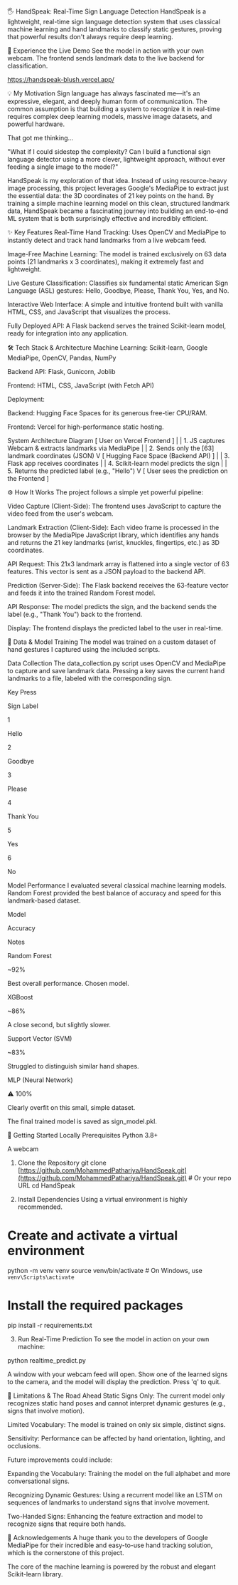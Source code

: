 🖐️ HandSpeak: Real-Time Sign Language Detection
HandSpeak is a lightweight, real-time sign language detection system that uses classical machine learning and hand landmarks to classify static gestures, proving that powerful results don't always require deep learning.

🚀 Experience the Live Demo
See the model in action with your own webcam. The frontend sends landmark data to the live backend for classification.

https://handspeak-blush.vercel.app/

💡 My Motivation
Sign language has always fascinated me—it's an expressive, elegant, and deeply human form of communication. The common assumption is that building a system to recognize it in real-time requires complex deep learning models, massive image datasets, and powerful hardware.

That got me thinking...

"What if I could sidestep the complexity? Can I build a functional sign language detector using a more clever, lightweight approach, without ever feeding a single image to the model?"

HandSpeak is my exploration of that idea. Instead of using resource-heavy image processing, this project leverages Google's MediaPipe to extract just the essential data: the 3D coordinates of 21 key points on the hand. By training a simple machine learning model on this clean, structured landmark data, HandSpeak became a fascinating journey into building an end-to-end ML system that is both surprisingly effective and incredibly efficient.

✨ Key Features
Real-Time Hand Tracking: Uses OpenCV and MediaPipe to instantly detect and track hand landmarks from a live webcam feed.

Image-Free Machine Learning: The model is trained exclusively on 63 data points (21 landmarks x 3 coordinates), making it extremely fast and lightweight.

Live Gesture Classification: Classifies six fundamental static American Sign Language (ASL) gestures: Hello, Goodbye, Please, Thank You, Yes, and No.

Interactive Web Interface: A simple and intuitive frontend built with vanilla HTML, CSS, and JavaScript that visualizes the process.

Fully Deployed API: A Flask backend serves the trained Scikit-learn model, ready for integration into any application.

🛠️ Tech Stack & Architecture
Machine Learning: Scikit-learn, Google MediaPipe, OpenCV, Pandas, NumPy

Backend API: Flask, Gunicorn, Joblib

Frontend: HTML, CSS, JavaScript (with Fetch API)

Deployment:

Backend: Hugging Face Spaces for its generous free-tier CPU/RAM.

Frontend: Vercel for high-performance static hosting.

System Architecture Diagram
[ User on Vercel Frontend ]
       |
       | 1. JS captures Webcam & extracts landmarks via MediaPipe
       |
       | 2. Sends only the [63] landmark coordinates (JSON)
       V
[ Hugging Face Space (Backend API) ]
       |
       | 3. Flask app receives coordinates
       |
       | 4. Scikit-learn model predicts the sign
       |
       | 5. Returns the predicted label (e.g., "Hello")
       V
[ User sees the prediction on the Frontend ]

⚙️ How It Works
The project follows a simple yet powerful pipeline:

Video Capture (Client-Side): The frontend uses JavaScript to capture the video feed from the user's webcam.

Landmark Extraction (Client-Side): Each video frame is processed in the browser by the MediaPipe JavaScript library, which identifies any hands and returns the 21 key landmarks (wrist, knuckles, fingertips, etc.) as 3D coordinates.

API Request: This 21x3 landmark array is flattened into a single vector of 63 features. This vector is sent as a JSON payload to the backend API.

Prediction (Server-Side): The Flask backend receives the 63-feature vector and feeds it into the trained Random Forest model.

API Response: The model predicts the sign, and the backend sends the label (e.g., "Thank You") back to the frontend.

Display: The frontend displays the predicted label to the user in real-time.

🔬 Data & Model Training
The model was trained on a custom dataset of hand gestures I captured using the included scripts.

Data Collection
The data_collection.py script uses OpenCV and MediaPipe to capture and save landmark data. Pressing a key saves the current hand landmarks to a file, labeled with the corresponding sign.

Key Press

Sign Label

1

Hello

2

Goodbye

3

Please

4

Thank You

5

Yes

6

No

Model Performance
I evaluated several classical machine learning models. Random Forest provided the best balance of accuracy and speed for this landmark-based dataset.

Model

Accuracy

Notes

Random Forest

~92%

Best overall performance. Chosen model.

XGBoost

~86%

A close second, but slightly slower.

Support Vector (SVM)

~83%

Struggled to distinguish similar hand shapes.

MLP (Neural Network)

⚠️ 100%

Clearly overfit on this small, simple dataset.

The final trained model is saved as sign_model.pkl.

🚀 Getting Started Locally
Prerequisites
Python 3.8+

A webcam

1. Clone the Repository
git clone [https://github.com/MohammedPathariya/HandSpeak.git](https://github.com/MohammedPathariya/HandSpeak.git) # Or your repo URL
cd HandSpeak

2. Install Dependencies
Using a virtual environment is highly recommended.

# Create and activate a virtual environment
python -m venv venv
source venv/bin/activate  # On Windows, use `venv\Scripts\activate`

# Install the required packages
pip install -r requirements.txt

3. Run Real-Time Prediction
To see the model in action on your own machine:

python realtime_predict.py

A window with your webcam feed will open. Show one of the learned signs to the camera, and the model will display the prediction. Press 'q' to quit.

🚧 Limitations & The Road Ahead
Static Signs Only: The current model only recognizes static hand poses and cannot interpret dynamic gestures (e.g., signs that involve motion).

Limited Vocabulary: The model is trained on only six simple, distinct signs.

Sensitivity: Performance can be affected by hand orientation, lighting, and occlusions.

Future improvements could include:

Expanding the Vocabulary: Training the model on the full alphabet and more conversational signs.

Recognizing Dynamic Gestures: Using a recurrent model like an LSTM on sequences of landmarks to understand signs that involve movement.

Two-Handed Signs: Enhancing the feature extraction and model to recognize signs that require both hands.

🙏 Acknowledgements
A huge thank you to the developers of Google MediaPipe for their incredible and easy-to-use hand tracking solution, which is the cornerstone of this project.

The core of the machine learning is powered by the robust and elegant Scikit-learn library.
